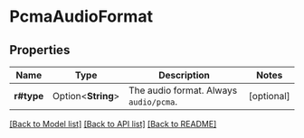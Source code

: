 # PcmaAudioFormat

## Properties

Name | Type | Description | Notes
------------ | ------------- | ------------- | -------------
**r#type** | Option<**String**> | The audio format. Always `audio/pcma`. | [optional]

[[Back to Model list]](../README.md#documentation-for-models) [[Back to API list]](../README.md#documentation-for-api-endpoints) [[Back to README]](../README.md)


